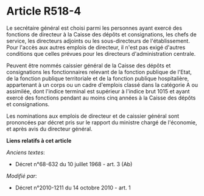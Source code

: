 # Article R518-4

Le secrétaire général est choisi parmi les personnes ayant exercé des fonctions de directeur à la Caisse des dépôts et
consignations, les chefs de service, les directeurs adjoints ou les sous-directeurs de l'établissement. Pour l'accès aux
autres emplois de directeur, il n'est pas exigé d'autres conditions que celles prévues pour les directeurs d'administration
centrale. 

Peuvent être nommés caissier général de la Caisse des dépôts et consignations les fonctionnaires relevant de la fonction
publique de l'Etat, de la fonction publique territoriale et de la fonction publique hospitalière, appartenant à un corps ou
un cadre d'emplois classé dans la catégorie A ou assimilée, dont l'indice terminal est supérieur à l'indice brut 1015 et
ayant exercé des fonctions pendant au moins cinq années à la Caisse des dépôts et consignations.  

Les nominations aux emplois de directeur et de caissier général sont prononcées par décret pris sur le rapport du ministre
chargé de l'économie, et après avis du directeur général.

**Liens relatifs à cet article**

_Anciens textes_:

  - Décret n°68-632 du 10 juillet 1968 - art. 3 (Ab)

_Modifié par_:

  - Décret n°2010-1211 du 14 octobre 2010 - art. 1
